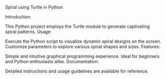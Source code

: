 Spiral using Turtle in Python

Introduction:

This Python project employs the Turtle module to generate captivating spiral patterns.
Usage:

Execute the Python script to visualize dynamic spiral designs on the screen.
Customize parameters to explore various spiral shapes and sizes.
Features:

Simple and intuitive graphical programming experience.
Ideal for beginners and Python enthusiasts alike.
Documentation:

Detailed instructions and usage guidelines are available for reference.

